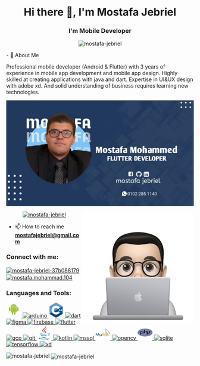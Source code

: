 <h1 align="center">Hi there 👋, I'm Mostafa Jebriel</h1>
<h3 align="center">I'm Mobile Developer</h3></p></p>
<p align="center"> <img src="https://komarev.com/ghpvc/?username=mostafa-jebriel&label=Profile%20views&color=0e75b6&style=flat" alt="mostafa-jebriel" /> 
</p> </p> </p>
- 💬 About Me  </p>Professional mobile developer
(Android & Flutter) with 3 years of
experience in mobile app development
and mobile app design. Highly skilled at
creating applications with java and dart.
Expertise in UI&UX design with adobe
xd. And solid understanding of business
requires learning new technologies.
</p></p> </p>
<img align="center" alt="Coding" src="https://github.com/Mostafa-jebriel/Mostafa-jebriel/blob/main/poster.jpg"> </p> </p>
</p> </p> </p>
<img align="right" alt="Coding" width="300" src="https://github.com/Mostafa-jebriel/Mostafa-jebriel/blob/main/profile-img.png"> </p> </p>
</p> </p> </p>

<p align="center"> <a href="https://github.com/ryo-ma/github-profile-trophy"><img src="https://github-profile-trophy.vercel.app/?username=mostafa-jebriel" alt="mostafa-jebriel" /></a> </p>

- 📫 How to reach me **mostafajebriel@gmail.com**

<h3 align="left">Connect with me:</h3>
<p align="left">
<a href="https://linkedin.com/in/mostafa-jebriel-37b088179" target="blank"><img align="center" src="https://raw.githubusercontent.com/rahuldkjain/github-profile-readme-generator/master/src/images/icons/Social/linked-in-alt.svg" alt="mostafa-jebriel-37b088179" height="30" width="40" /></a>
<a href="https://fb.com/mostafa.mohammad.104" target="blank"><img align="center" src="https://raw.githubusercontent.com/rahuldkjain/github-profile-readme-generator/master/src/images/icons/Social/facebook.svg" alt="mostafa.mohammad.104" height="30" width="40" /></a>


<h3 align="left">Languages and Tools:</h3>
<p align="left"> <a href="https://developer.android.com" target="_blank" rel="noreferrer"> <img src="https://raw.githubusercontent.com/devicons/devicon/master/icons/android/android-original-wordmark.svg" alt="android" width="40" height="40"/> </a> <a href="https://www.arduino.cc/" target="_blank" rel="noreferrer"> <img src="https://cdn.worldvectorlogo.com/logos/arduino-1.svg" alt="arduino" width="40" height="40"/> </a> <a href="https://www.w3schools.com/cpp/" target="_blank" rel="noreferrer"> <img src="https://raw.githubusercontent.com/devicons/devicon/master/icons/cplusplus/cplusplus-original.svg" alt="cplusplus" width="40" height="40"/> </a> <a href="https://dart.dev" target="_blank" rel="noreferrer"> <img src="https://www.vectorlogo.zone/logos/dartlang/dartlang-icon.svg" alt="dart" width="40" height="40"/> </a> <a href="https://www.figma.com/" target="_blank" rel="noreferrer"> <img src="https://www.vectorlogo.zone/logos/figma/figma-icon.svg" alt="figma" width="40" height="40"/> </a> <a href="https://firebase.google.com/" target="_blank" rel="noreferrer"> <img src="https://www.vectorlogo.zone/logos/firebase/firebase-icon.svg" alt="firebase" width="40" height="40"/> </a> <a href="https://flutter.dev" target="_blank" rel="noreferrer"> <img src="https://www.vectorlogo.zone/logos/flutterio/flutterio-icon.svg" alt="flutter" width="40" height="40"/> </a> <a href="https://cloud.google.com" target="_blank" rel="noreferrer"> <img src="https://www.vectorlogo.zone/logos/google_cloud/google_cloud-icon.svg" alt="gcp" width="40" height="40"/> </a> <a href="https://git-scm.com/" target="_blank" rel="noreferrer"> <img src="https://www.vectorlogo.zone/logos/git-scm/git-scm-icon.svg" alt="git" width="40" height="40"/> </a> <a href="https://www.java.com" target="_blank" rel="noreferrer"> <img src="https://raw.githubusercontent.com/devicons/devicon/master/icons/java/java-original.svg" alt="java" width="40" height="40"/> </a> <a href="https://kotlinlang.org" target="_blank" rel="noreferrer"> <img src="https://www.vectorlogo.zone/logos/kotlinlang/kotlinlang-icon.svg" alt="kotlin" width="40" height="40"/> </a> <a href="https://www.microsoft.com/en-us/sql-server" target="_blank" rel="noreferrer"> <img src="https://www.svgrepo.com/show/303229/microsoft-sql-server-logo.svg" alt="mssql" width="40" height="40"/> </a> <a href="https://www.mysql.com/" target="_blank" rel="noreferrer"> <img src="https://raw.githubusercontent.com/devicons/devicon/master/icons/mysql/mysql-original-wordmark.svg" alt="mysql" width="40" height="40"/> </a> <a href="https://opencv.org/" target="_blank" rel="noreferrer"> <img src="https://www.vectorlogo.zone/logos/opencv/opencv-icon.svg" alt="opencv" width="40" height="40"/> </a> <a href="https://www.php.net" target="_blank" rel="noreferrer"> <img src="https://raw.githubusercontent.com/devicons/devicon/master/icons/php/php-original.svg" alt="php" width="40" height="40"/> </a> <a href="https://www.sqlite.org/" target="_blank" rel="noreferrer"> <img src="https://www.vectorlogo.zone/logos/sqlite/sqlite-icon.svg" alt="sqlite" width="40" height="40"/> </a> <a href="https://www.tensorflow.org" target="_blank" rel="noreferrer"> <img src="https://www.vectorlogo.zone/logos/tensorflow/tensorflow-icon.svg" alt="tensorflow" width="40" height="40"/> </a> <a href="https://www.adobe.com/products/xd.html" target="_blank" rel="noreferrer"> <img src="https://cdn.worldvectorlogo.com/logos/adobe-xd.svg" alt="xd" width="40" height="40"/> </a> </p>
</p> </p>
<p><img align="left" src="https://github-readme-stats.vercel.app/api/top-langs?username=mostafa-jebriel&show_icons=true&locale=en&layout=compact" alt="mostafa-jebriel" /></p> </p> </p> </p> </p>

<p>&nbsp;<img align="center" src="https://github-readme-stats.vercel.app/api?username=mostafa-jebriel&show_icons=true&locale=en" alt="mostafa-jebriel" /></p></p> </p
